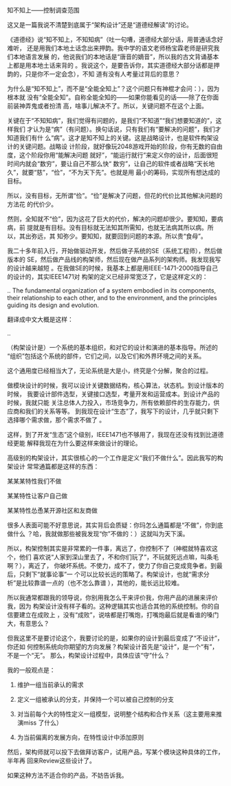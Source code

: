     
知不知上——控制调查范围

这又是一篇我说不清楚到底属于“架构设计”还是“道德经解读”的讨论。

《道德经》说“知不知上，不知知病”（吐一句嘈，道德经大部分话，用普通话念好难听，
还是用我们本地土话念出来押韵。我中学的语文老师杨宝霖老师是研究我们本地语言发展
的，他说我们的本地话是“唐音的嫡音”，所以我的古文背诵基本上都是用本地土话来背的
。我说这个，是要告诉你，其实道德经大部分话都是押韵的，只是你不一定会念），不知
道有没有人考量过背后的意思？

为什么是“知不知上”，而不是“全能全知上”？这个问题只有神棍才会问：），因为根本就
没有“全能全知”。自称全能全知的——如果你能看见的话——除了在你面前装神弄鬼或者扮清
高，啥事儿解决不了。所以，关键问题不在这个上面。

关键在于“不知知病”，我们觉得有问题的，是我们“不知道”“我们想要知道的”，这样我们
才认为是“病”（有问题）。换句话说，只有我们有“要解决的问题”，我们才知道我们有什
么“病”。这才是知不知上的关键。这是战略设计，也是软件构架设计的关键问题。战略设
计阶段，就好像玩2048游戏开始的阶段，你有无数的自由度，这个阶段你用“能解决问题
就好”，“能运行就行”来定义你的设计，后面很短时间内就会“数穷”，要让自己不那么快“
数穷”，让自己的软件或者战略“天长地久”，就要“慈”，“俭”，“不为天下先”。也就是用
最小的筹码，实现所有想达成的目标。

所以，没有目标，无所谓“俭”。“俭”是解决了问题，但花的代价比其他解决问题的方法花
的代价少。

然则，全知就不“俭”，因为这花了巨大的代价，解决的问题却很少。要知知，要病病，前
提就是有目标。没有目标就无法知其所需知，也就无法病其所以病。所以，其出弥远，其
知弥少。要知知，就要回到问题的本源。所以贵“食母”。

我二十多年前入行，开始做驱动开发，然后做子系统的SE（系统工程师），然后做版本的
SE，然后做产品线的构架师，然后现在做产品系列的架构师。我发现我写的设计越来越短
。在我做SE的时候，我基本上都是用IEEE-1471-2000指导自己的设计的，其实IEEE1471对
构架的定义已经非常宽泛了，它是这样定义的：

..
  The fundamental organization of a system embodied in its components,
  their relationship to each other, and to the environment, and the
  principles guiding its design and evolution.

翻译成中文大概是这样：

..

  （构架设计是）一个系统的基本组织，和对它的设计和演进的基本指导。所述的
  “组织”包括这个系统的部件，它们之间，以及它们和外界环境之间的关系。

这个通用度已经相当大了，无论系统是大是小，终究是个分解，聚合的过程。

做模块设计的时候，我可以设计关键数据结构，核心算法，状态机。到设计版本的时候，
我要设计部件选型，关键接口选型，考量开发和运营成本。到设计产品的时候，我就只能
关注总体人力投入，市场竞争力，所有依赖部件的生存能力，供应商和我们的关系等等。
到我现在设计“生态”了，我写下的设计，几乎就只剩下选择哪个需求做，那个需求不做了
。

这样，到了开发“生态”这个级别，IEEE1471也不够用了，我现在还没有找到比道德经更能
解释我现在为什么要这样来做设计的理论。

高级别的构架设计，其实很核心的一个工作是定义“我们不做什么”。因此我写的构架设计
常常通篇都是这样的东西：

某某某特性我们不做

某某特性让客户自己做

某某特性怂恿某开源社区和友商做

很多人表面可能不好意思说，其实背后会质疑：你玛怎么通篇都是“不做”，你到底做什么
？哈，我就做那些被我发现“你”不做的：）这就叫为天下溪。

所以，构架控制其实是非常累的一件事，离远了，你控制不了（神棍就特喜欢这个，他们
喜欢说“人家到深山里去了，不和你们玩了”，不玩就死远点嘛，叫条毛啊？），离近了，
你破坏系统。不使力，成不了，使力了你自己变成竞争者。到最后，只剩下“就事论事”一
个可以比较长远的策略了。构架设计，也就“需求分析”是比较靠谱一点的（也不怎么靠谱
），其他的，能长远比较难。

所以我通常都跟我的领导说，你别用我怎么干来评价我，你用产品的进展来评价我，因为
构架设计没有样子看的。这种逻辑其实也适合其他的系统控制。你的自信要建立在成败上
，没有“成败”，说啥都是打嘴炮，打嘴炮最后就是看谁的嗓门大，有意思么？

但我这里不是要讨论这个，我要讨论的是，如果你的设计到最后变成了“不设计”，你还如
何控制系统向你期望的方向发展？构架设计首先是“设计”，是一个“有”，不是一个“无”。
那么，构架设计过程中，具体应该“守”什么？

我的一般观点是：

1. 维护一组当前承认的需求

2. 定义一组被承认的分支，并保持一个可以被自己控制的分支

3. 对当前每个大的特性定义一组模型，说明整个结构和合作关系（这主要用来推演miss
  了什么）

4. 为当前偏离的发展方向，在特性设计中添加原则

然后，架构师就可以投下去做拜访客户，试用产品，写某个模块这种具体的工作，半年再
回来Review这些设计了。

如果这种方法不适合你的产品，不妨告诉我。

